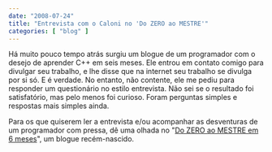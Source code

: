 ```yaml
---
date: "2008-07-24"
title: "Entrevista com o Caloni no 'Do ZERO ao MESTRE'"
categories: [ "blog" ]
---
```

Há muito pouco tempo atrás surgiu um blogue de um programador com o desejo de aprender C++ em seis meses. Ele entrou em contato comigo para divulgar seu trabalho, e lhe disse que na internet seu trabalho se divulga por si só. E é verdade. No entanto, não contente, ele me pediu para responder um questionário no estilo entrevista. Não sei se o resultado foi satisfatório, mas pelo menos foi curioso. Foram perguntas simples e respostas mais simples ainda.

Para os que quiserem ler a entrevista e/ou acompanhar as desventuras de um programador com pressa, dê uma olhada no "[Do ZERO ao MESTRE em 6 meses](http://dozeroaomestre.blogspot.com/2008/07/entrevista-wanderlei-caloni.html)", um blogue recém-nascido.

